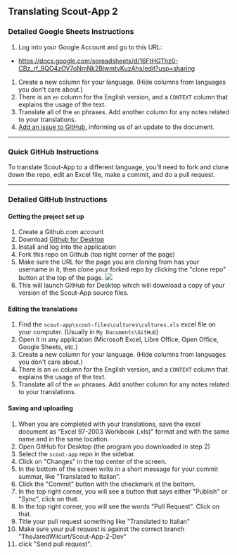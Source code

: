 ## Translating Scout-App 2

### Detailed Google Sheets Instructions

1. Log into your Google Account and go to this URL:
  * https://docs.google.com/spreadsheets/d/16FtHGThz0-CBz_rf_9QO4zOV7oNmNk2BlwmtvKuzAhs/edit?usp=sharing
1. Create a new column for your language. (Hide columns from languages you don't care about.)
1. There is an `en` column for the English version, and a `CONTEXT` column that explains the usage of the text.
1. Translate all of the `en` phrases. Add another column for any notes related to your translations.
1. [Add an issue to GitHub](https://github.com/mhs/scout-app/issues/new?title=SA2%20-%20Translated%20Scout-App&body=New%20translation%20can%20be%20found%20at%0D%0D%2A%20https%3A%2F%2Fdocs%2Egoogle%2Ecom%2Fspreadsheets%2Fd%2F16FtHGThz0-CBz_rf_9QO4zOV7oNmNk2BlwmtvKuzAhs%2Fedit%3Fusp%3Dsharing), informing us of an update to the document.

* * *

### Quick GitHub Instructions

To translate Scout-App to a different language, you'll need to fork and clone down the repo, edit an Excel file, make a commit, and do a pull request.

* * *

### Detailed GitHub Instructions

#### Getting the project set up

1. Create a Github.com account
1. Download [Github for Desktop](https://desktop.github.com)
1. Install and log into the application
1. Fork this repo on Github (top right corner of the page)
1. Make sure the URL for the page you are cloning from has your username in it, then clone your forked repo by clicking the "clone repo" button at the top of the page. <img src="http://i.imgur.com/jIbhqGz.png">
1. This will launch GitHub for Desktop which will download a copy of your version of the Scout-App source files.

#### Editing the translations

1. Find the `scout-app\scout-files\cultures\cultures.xls` excel file on your computer. (Usually in `My Documents\GitHub`)
1. Open it in any application (Microsoft Excel, Libre Office, Open Office, Google Sheets, etc.)
1. Create a new column for your language. (Hide columns from languages you don't care about.)
1. There is an `en` column for the English version, and a `CONTEXT` column that explains the usage of the text.
1. Translate all of the `en` phrases. Add another column for any notes related to your translations.

#### Saving and uploading

1. When you are completed with your translations, save the excel document as "Excel 97-2003 Workbook (.xls)" format and with the same name and in the same location.
1. Open GitHub for Desktop (the program you downloaded in step 2)
1. Select the `scout-app` repo in the sidebar.
1. Click on "Changes" in the top center of the screen.
1. In the bottom of the screen write in a short message for your commit summar, like "Translated to Italian".
1. Click the "Commit" button with the checkmark at the bottom.
1. In the top right corner, you will see a button that says either "Publish" or "Sync", click on that.
1. In the top right corner, you will see the words "Pull Request". Click on that.
1. Title your pull request something like "Translated to Italian"
1. Make sure your pull request is against the correct branch "TheJaredWilcurt/Scout-App-2-Dev"
1. click "Send pull request".
